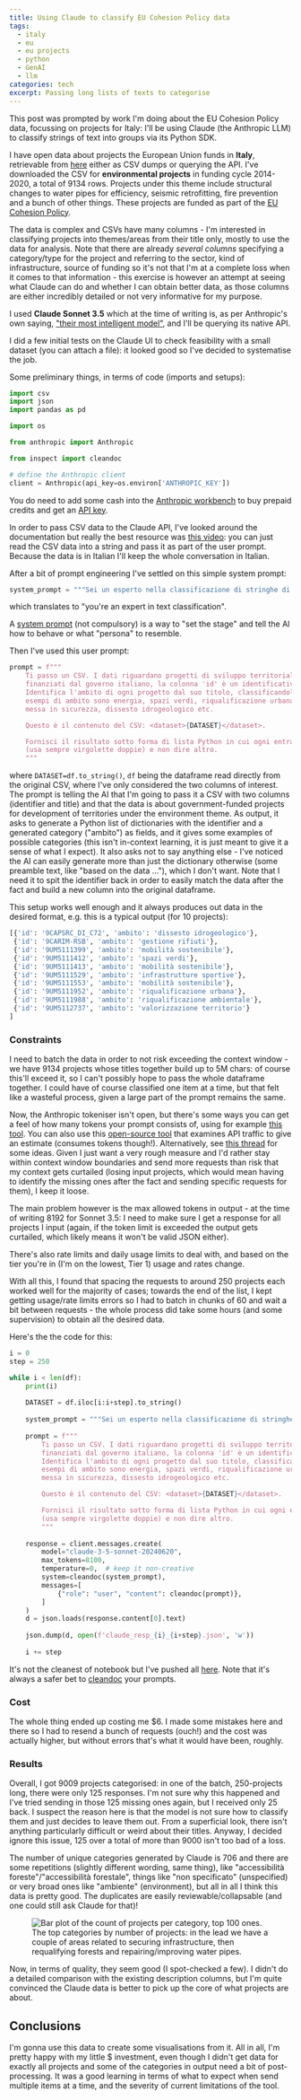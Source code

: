 ```yaml
---
title: Using Claude to classify EU Cohesion Policy data
tags:
  - italy
  - eu
  - eu projects
  - python
  - GenAI
  - llm
categories: tech
excerpt: Passing long lists of texts to categorise
---
```


This post was prompted by work I'm doing about the EU Cohesion Policy data, focussing on projects for Italy: I'll be using Claude (the Anthropic LLM) to classify strings of text into groups via its Python SDK.

I have open data about projects the European Union funds in **Italy**, retrievable from [here](https://opencoesione.gov.it/it/opendata/?q=&r=1#!progetti_section) either as CSV dumps or querying the API. I've downloaded the CSV for **environmental projects** in funding cycle 2014-2020, a total of 9134 rows. Projects under this theme include structural changes to water pipes for efficiency, seismic retrofitting, fire prevention and a bunch of other things. These projects are funded as part of the [EU Cohesion Policy](https://ec.europa.eu/regional_policy/policy/what/investment-policy_en).

The data is complex and CSVs have many columns - I'm interested in classifying projects into themes/areas from their title only, mostly to use the data for analysis. Note that there are already *several columns* specifying a category/type for the project and referring to the sector, kind of infrastructure, source of funding so it's not that I'm at a complete loss when it comes to that information - this exercise is however an attempt at seeing what Claude can do and whether I can obtain better data, as those columns are either incredibly detailed or not very informative for my purpose. 

I used **Claude Sonnet 3.5** which at the time of writing is, as per Anthropic's own saying, ["their most intelligent model"](https://docs.anthropic.com/en/docs/about-claude/models), and I'll be querying its native API. 

I did a few initial tests on the Claude UI to check feasibility with a small dataset (you can attach a file): it looked good so I've decided to systematise the job.

Some preliminary things, in terms of code (imports and setups):

```py
import csv
import json
import pandas as pd

import os

from anthropic import Anthropic

from inspect import cleandoc

# define the Anthropic client
client = Anthropic(api_key=os.environ['ANTHROPIC_KEY'])
```

You do need to add some cash into the [Anthropic workbench](https://console.anthropic.com/settings/plans) to buy prepaid credits and get an [API key](https://console.anthropic.com/settings/keys). 

In order to pass CSV data to the Claude API, I've looked around the documentation but really the best resource was [this video](https://www.youtube.com/watch?v=UpkFPa7LTzc): you can just read the CSV data into a string and pass it as part of the user prompt. Because the data is in Italian I'll keep the whole conversation in Italian.

After a bit of prompt engineering I've settled on this simple system prompt:

```py
system_prompt = """Sei un esperto nella classificazione di stringhe di testo."""
```
which translates to "you're an expert in text classification".

A [system prompt](https://docs.anthropic.com/en/docs/build-with-claude/prompt-engineering/system-prompts) (not compulsory) is a way to "set the stage" and tell the AI how to behave or what "persona" to resemble. 

Then I've used this user prompt:

```py
prompt = f"""
    Ti passo un CSV. I dati riguardano progetti di sviluppo territoriale a tema ambiente, 
    finanziati dal governo italiano, la colonna 'id' è un identificativo e la colonna 'titolo' il titolo del progetto.
    Identifica l'ambito di ogni progetto dal suo titolo, classificandolo in gruppi: 
    esempi di ambito sono energia, spazi verdi, riqualificazione urbana, riduzione emissioni, 
    messa in sicurezza, dissesto idrogeologico etc.

    Questo è il contenuto del CSV: <dataset>{DATASET}</dataset>. 

    Fornisci il risultato sotto forma di lista Python in cui ogni entrata è un dizionario con campi "id" e "ambito"
    (usa sempre virgolette doppie) e non dire altro.
    """
```

where `DATASET=df.to_string()`, `df` being the dataframe read directly from the original CSV, where I've only considered the two columns of interest. The prompt is telling the AI that I'm going to pass it a CSV with two columns (identifier and title) and that the data is about government-funded projects for development of territories under the environment theme. As output, it asks to generate a Python list of dictionaries with the identifier and a generated category ("ambito") as fields, and it gives some examples of possible categories (this isn't in-context learning, it is just meant to give it a sense of what I expect). 
It also asks not to say anything else - I've noticed the AI can easily generate more than just the dictionary otherwise (some preamble text, like "based on the data ..."), which I don't want. 
Note that I need it to spit the identifier back in order to easily match the data after the fact and build a new column into the original dataframe.

This setup works well enough and it always produces out data in the desired format, e.g. this is a typical output (for 10 projects):

```py
[{'id': '9CAPSRC_DI_C72', 'ambito': 'dissesto idrogeologico'},
 {'id': '9CARIM-RSB', 'ambito': 'gestione rifiuti'},
 {'id': '9UM5111399', 'ambito': 'mobilità sostenibile'},
 {'id': '9UM5111412', 'ambito': 'spazi verdi'},
 {'id': '9UM5111413', 'ambito': 'mobilità sostenibile'},
 {'id': '9UM5111529', 'ambito': 'infrastrutture sportive'},
 {'id': '9UM5111553', 'ambito': 'mobilità sostenibile'},
 {'id': '9UM5111952', 'ambito': 'riqualificazione urbana'},
 {'id': '9UM5111988', 'ambito': 'riqualificazione ambientale'},
 {'id': '9UM5112737', 'ambito': 'valorizzazione territorio'}
]
```

### Constraints

I need to batch the data in order to not risk exceeding the context window - we have 9134 projects whose titles together build up to 5M chars: of course this'll exceed it, so I can't possibly hope to pass the whole dataframe together. I could have of course classified one item at a time, but that felt like a wasteful process, given a large part of the prompt remains the same.

Now, the Anthropic tokeniser isn't open, but there's some ways you can get a feel of how many tokens your prompt consists of, using for example [this tool](https://lunary.ai/anthropic-tokenizer). You can also use this [open-source tool](https://github.com/javirandor/anthropic-tokenizer?tab=readme-ov-file) that examines API traffic to give an estimate (consumes tokens though!). Alternatively, see [this thread](https://www.reddit.com/r/ClaudeAI/comments/1bgg5v0/how_do_you_countestimate_token_inputoutputs_with/) for some ideas. Given I just want a very rough measure and I'd rather stay within context window boundaries and send more requests than risk that my context gets curtailed (losing input projects, which would mean having to identify the missing ones after the fact and sending specific requests for them), I keep it loose. 

The main problem however is the max allowed tokens in output - at the time of writing 8192 for Sonnet 3.5: I need to make sure I get a response for all projects I input (again, if the token limit is exceeded the output gets curtailed, which likely means it won't be valid JSON either). 

There's also rate limits and daily usage limits to deal with, and based on the tier you're in (I'm on the lowest, Tier 1) usage and rates change.

With all this, I found that spacing the requests to around 250 projects each worked well for the majority of cases; towards the end of the list, I kept getting usage/rate limits errors so I had to batch in chunks of 60 and wait a bit between requests - the whole process did take some hours (and some supervision) to obtain all the desired data.

Here's the the code for this:

```py
i = 0
step = 250

while i < len(df):
    print(i)
    
    DATASET = df.iloc[i:i+step].to_string()
    
    system_prompt = """Sei un esperto nella classificazione di stringhe di testo."""
    
    prompt = f"""
        Ti passo un CSV. I dati riguardano progetti di sviluppo territoriale a tema ambiente, 
        finanziati dal governo italiano, la colonna 'id' è un identificativo e la colonna 'titolo' il titolo del progetto.
        Identifica l'ambito di ogni progetto dal suo titolo, classificandolo in gruppi: 
        esempi di ambito sono energia, spazi verdi, riqualificazione urbana, riduzione emissioni, 
        messa in sicurezza, dissesto idrogeologico etc.

        Questo è il contenuto del CSV: <dataset>{DATASET}</dataset>. 

        Fornisci il risultato sotto forma di lista Python in cui ogni entrata è un dizionario con campi "id" e "ambito"
        (usa sempre virgolette doppie) e non dire altro.
        """
    
    response = client.messages.create(
        model="claude-3-5-sonnet-20240620",
        max_tokens=8100,  
        temperature=0,  # keep it non-creative
        system=cleandoc(system_prompt),
        messages=[
            {"role": "user", "content": cleandoc(prompt)},
        ]
    )
    d = json.loads(response.content[0].text)
    
    json.dump(d, open(f'claude_resp_{i}_{i+step}.json', 'w'))
    
    i += step
```

It's not the cleanest of notebook but I've pushed all [here](https://github.com/martinapugliese/doodling-data-cards/blob/master/opencoesione/claude-csv.ipynb).
Note that it's always a safer bet to [cleandoc](https://docs.python.org/3/library/inspect.html#inspect.cleandoc) your prompts.

### Cost

The whole thing ended up costing me $6. I made some mistakes here and there so I had to resend a bunch of requests (ouch!) and the cost was actually higher, but without errors that's what it would have been, roughly.

### Results

Overall, I got 9009 projects categorised: in one of the batch, 250-projects long, there were only 125 responses. I'm not sure why this happened and I've tried sending in those 125 missing ones again, but I received only 25 back. I suspect the reason here is that the model is not sure how to classify them and just decides to leave them out. From a superficial look, there isn't anything particularly difficult or weird about their titles. Anyway, I decided ignore this issue, 125 over a total of more than 9000 isn't too bad of a loss.

The number of unique categories generated by Claude is 706 and there are some repetitions (slightly different wording, same thing), like "accessibilità foreste"/"accessibilità forestale", things like "non specificato" (unspecified) or very broad ones like "ambiente" (environment), but all in all I think this data is pretty good. The duplicates are easily reviewable/collapsable (and one could still ask Claude for that)!

<figure class="responsive">
  <img src="{{ site.url }}{{site.posts_images_path}}oc-claude-categories.jpeg" alt="Bar plot of the count of projects per category, top 100 ones.">
  <figcaption>The top categories by number of projects: in the lead we have a couple of areas related to securing infrastructure, then requalifying forests and repairing/improving water pipes.</figcaption>
</figure>

Now, in terms of quality, they seem good (I spot-checked a few).
I didn't do a detailed comparison with the existing description columns, but I'm quite convinced the Claude data is better to pick up the core of what projects are about. 

## Conclusions

I'm gonna use this data to create some visualisations from it. All in all, I'm pretty happy with my little $ investment, even though I didn't get data for exactly all projects and some of the categories in output need a bit of post-processing.
It was a good learning in terms of what to expect when send multiple items at a time, and the severity of current limitations of the tool.